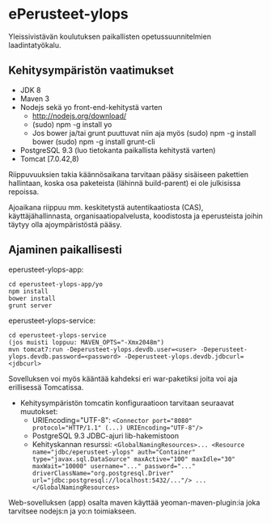 ePerusteet-ylops
================

Yleissivistävän koulutuksen paikallisten opetussuunnitelmien laadintatyökalu.

Kehitysympäristön vaatimukset
-----------------------------

- JDK 8
- Maven 3
- Nodejs sekä yo front-end-kehitystä varten
  - <http://nodejs.org/download/>
  - (sudo) npm -g install yo
  - Jos bower ja/tai grunt puuttuvat niin aja myös
    (sudo) npm -g install bower
    (sudo) npm -g install grunt-cli
- PostgreSQL 9.3 (luo tietokanta paikallista kehitystä varten)
- Tomcat [7.0.42,8)

Riippuvuuksien takia käännösaikana tarvitaan pääsy sisäiseen pakettien hallintaan, koska osa paketeista (lähinnä build-parent) ei ole julkisissa repoissa.

Ajoaikana riippuu mm. keskitetystä autentikaatiosta (CAS), käyttäjähallinnasta, organisaatiopalvelusta, koodistosta ja eperusteista joihin täytyy olla ajoympäristöstä pääsy.


Ajaminen paikallisesti
----------------------

eperusteet-ylops-app: 

    cd eperusteet-ylops-app/yo
    npm install
    bower install
    grunt server

eperusteet-ylops-service: 

    cd eperusteet-ylops-service
    (jos muisti loppuu: MAVEN_OPTS="-Xmx2048m")
    mvn tomcat7:run -Deperusteet-ylops.devdb.user=<user> -Deperusteet-ylops.devdb.password=<password> -Deperusteet-ylops.devdb.jdbcurl=<jdbcurl>
    
Sovelluksen voi myös kääntää kahdeksi eri war-paketiksi joita voi aja erillisessä Tomcatissa. 

- Kehitysympäristön tomcatin konfiguraatioon tarvitaan seuraavat muutokset:
  - URIEncoding="UTF-8": `<Connector port="8080" protocol="HTTP/1.1" (...) URIEncoding="UTF-8"/>`
  - PostgreSQL 9.3 JDBC-ajuri lib-hakemistoon
  - Kehityskannan resurssi:
    `<GlobalNamingResources>...
    <Resource name="jdbc/eperusteet-ylops" auth="Container" type="javax.sql.DataSource"
                 maxActive="100" maxIdle="30" maxWait="10000"
                 username="..." password="..." driverClassName="org.postgresql.Driver"
                 url="jdbc:postgresql://localhost:5432/..."/>
    ...</GlobalNamingResources>`

Web-sovelluksen (app) osalta maven käyttää yeoman-maven-plugin:ia joka tarvitsee nodejs:n ja yo:n toimiakseen.

